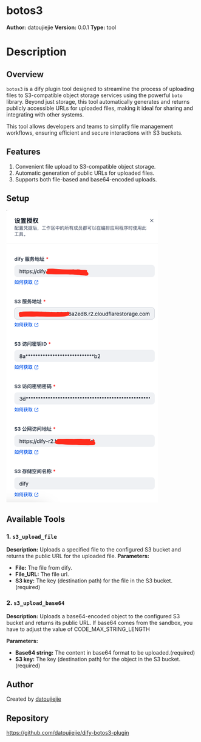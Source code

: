 # botos3

**Author:** datoujiejie
**Version:** 0.0.1
**Type:** tool

# Description

## Overview

`botos3` is a dify plugin tool designed to streamline the process of uploading files to S3-compatible object storage services using the powerful `boto` library. Beyond just storage, this tool automatically generates and returns publicly accessible URLs for uploaded files, making it ideal for sharing and integrating with other systems.

This tool allows developers and teams to simplify file management workflows, ensuring efficient and secure interactions with S3 buckets.

## Features

1. Convenient file upload to S3-compatible object storage.
2. Automatic generation of public URLs for uploaded files.
3. Supports both file-based and base64-encoded uploads.

## Setup

![](./_assets/setup.png)

## Available Tools

### 1. `s3_upload_file`

**Description:** Uploads a specified file to the configured S3 bucket and returns the public URL for the uploaded file.
**Parameters:**

- **File:** The file from dify.
- **File_URL:**  The file url.
- **S3 key:** The key (destination path) for the file in the S3 bucket. (required)



### 2. `s3_upload_base64`

**Description:** Uploads a base64-encoded object to the configured S3 bucket and returns its public URL. 
If base64 comes from the sandbox, you have to adjust the value of CODE_MAX_STRING_LENGTH

**Parameters:**

- **Base64 string:** The content in base64 format to be uploaded.(required)
- **S3 key:** The key (destination path) for the object in the S3 bucket.(required)

## Author


Created by [datoujiejie](https://github.com/datoujiejie)

## Repository


https://github.com/datoujiejie/dify-botos3-plugin
